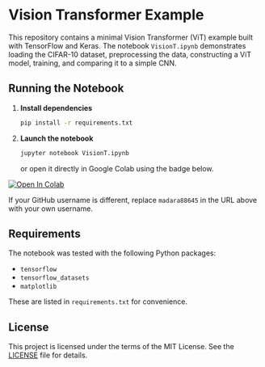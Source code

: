 # Vision Transformer Example

This repository contains a minimal Vision Transformer (ViT) example built with TensorFlow and Keras. The notebook `VisionT.ipynb` demonstrates loading the CIFAR-10 dataset, preprocessing the data, constructing a ViT model, training, and comparing it to a simple CNN.

## Running the Notebook

1. **Install dependencies**
   ```bash
   pip install -r requirements.txt
   ```

2. **Launch the notebook**
   ```bash
   jupyter notebook VisionT.ipynb
   ```
   or open it directly in Google Colab using the badge below.

[![Open In Colab](https://colab.research.google.com/assets/colab-badge.svg)](https://colab.research.google.com/github/madara88645/Vision_Transformer/blob/main/VisionT.ipynb)

If your GitHub username is different, replace `madara88645` in the URL above with your own username.

## Requirements

The notebook was tested with the following Python packages:
- `tensorflow`
- `tensorflow_datasets`
- `matplotlib`

These are listed in `requirements.txt` for convenience.

## License

This project is licensed under the terms of the MIT License. See the [LICENSE](LICENSE) file for details.
